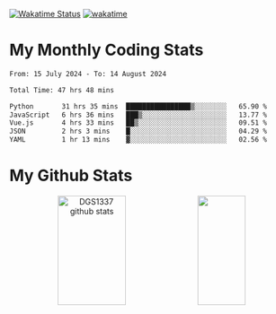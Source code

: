 [![Wakatime Status](https://github.com/noopurphalak/noopurphalak/workflows/wakatime-status-update/badge.svg)](https://github.com/noopurphalak/noopurphalak/actions/workflows/main.yml)
[![wakatime](https://wakatime.com/badge/user/80ace140-ef40-4fdd-b8ed-f3be3d2e1aea.svg)](https://wakatime.com/@80ace140-ef40-4fdd-b8ed-f3be3d2e1aea)

# My Monthly Coding Stats

<!--START_SECTION:waka-->

```txt
From: 15 July 2024 - To: 14 August 2024

Total Time: 47 hrs 48 mins

Python       31 hrs 35 mins  ████████████████▒░░░░░░░░   65.90 %
JavaScript   6 hrs 36 mins   ███▒░░░░░░░░░░░░░░░░░░░░░   13.77 %
Vue.js       4 hrs 33 mins   ██▒░░░░░░░░░░░░░░░░░░░░░░   09.51 %
JSON         2 hrs 3 mins    █░░░░░░░░░░░░░░░░░░░░░░░░   04.29 %
YAML         1 hr 13 mins    ▓░░░░░░░░░░░░░░░░░░░░░░░░   02.56 %
```

<!--END_SECTION:waka-->

# My Github Stats
<div style="text-align: center;">
  <img width="49%" height="195px" src="https://github-readme-stats-sigma-five.vercel.app/api?username=noopurphalak&show_icons=true&count_private=true&hide_border=true&title_color=ecf2f8&icon_color=0d1117&text_color=FFFFFF&bg_color=0d1117" alt="DGS1337 github stats" />
  <img width="41%" height="195px" src="https://github-readme-stats-sigma-five.vercel.app/api/top-langs/?username=noopurphalak&layout=compact&hide_border=true&title_color=ecf2f8&text_color=FFFFFF&bg_color=0d1117" />
</div>
